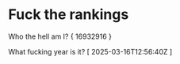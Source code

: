 # Fuck the rankings

Who the hell am I?
{ 16932916 }

What fucking year is it?
[ 2025-03-16T12:56:40Z ]
